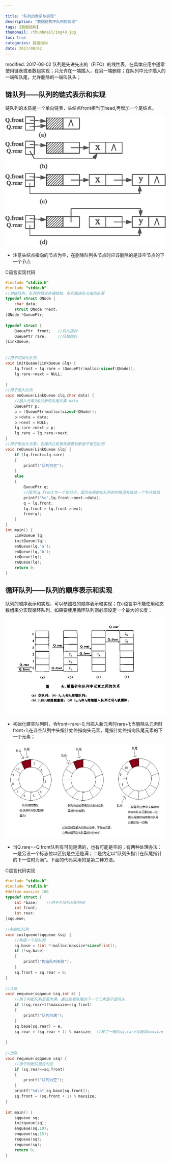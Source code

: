 ```yaml
---

title: "队列的表示与实现"
description: "数据结构中队列的实现"
tags: [数据结构]
thumbnail: /thumbnail/img40.jpg
toc: true
categories: 数据结构
date: 2017/08/02
---
```


modified: 2017-08-02
队列是先进先出的（FIFO）的线性表，在具体应用中通常使用链表或者数组实现；只允许在一端插入，在另一端删除；在队列中允许插入的一端叫队尾，允许删除的一端叫队头；
<!--more-->
## 链队列——队列的链式表示和实现

链队列的本质是一个单向链表，头结点front相当于head,再增加一个尾结点。

![](/public/img/DataStructure/002.gif)


* 注意头结点指向的节点为空，在删除队列头节点时应该删除的是该空节点的下一个节点


C语言实现代码

```c
#include "stdlib.h"
#include "stdio.h"
//单链队列，队列的链式存储结构，队列是由队头指向队尾
typedef struct QNode {
	char data;
	struct QNode *next;
}QNode,*QueuePtr;

typedef struct {
	QueuePtr  front;   //队头指针
	QueuePtr rare;     //队尾指针
}LinkQueue;


//用于初始化队列
void initQueue(LinkQueue &lq) {
	lq.front = lq.rare = (QueuePtr)malloc(sizeof(QNode));
	lq.rare->next = NULL;

}
//用于插入队列
void enQueue(LinkQueue &lq,char data) {
	//插入元素为Q的新的队尾元素 data
	QueuePtr p;
	p = (QueuePtr)malloc(sizeof(QNode));
	p->data = data;
	p->next = NULL;
	lq.rare->next = p;
	lq.rare = lq.rare->next;
}
//用于取出头元素，在操作之前首先需要判断是不是空队列
void reQueue(LinkQueue &lq) {
	if (lq.front==lq.rare)
	{
		printf("队列为空");
	}
	else
	{
		QueuePtr q;
        //因为lq.front为一个空节点，因为在初始化队列的时候没有给这一个节点赋值
		printf("%c",lq.front->next->data);  
		q = lq.front;
		lq.front = lq.front->next;
		free(q);
	}
}
int main() {
	LinkQueue lq;
	initQueue(lq);
	enQueue(lq,'a');
	enQueue(lq,'b');
	reQueue(lq);
	reQueue(lq);
	return 0;
}

```

## 循环队列——队列的顺序表示和实现

队列的顺序表示和实现，可以参照栈的顺序表示和实现；在c语言中不能使用动态数组来分实现循环队列，如果要使用循环队列则必须设定一个最大的长度；

![](/public/img/DataStructure/004.jpg)


* 初始化建空队列时，令front=rare=0,当插入新元素时rare+1;当删除头元素时front+1;在非空队列中头指针始终指向头元素，尾指针始终指向队尾元素的下一个元素；

![](/public/img/DataStructure/003.jpg)


* 当Q.rare==Q.front队列有可能是满的，也有可能是空的；有两种处理办法：一是另设一个标志位以区别是空还是满；二是约定以“队列头指针在队尾指针的下一位时为满”。下面的代码采用的是第二种方法。

C语言代码实现

```c
#include "stdio.h"
#include "stdlib.h"
#define maxsize 100
typedef struct {
	int *base;    //用于为队列分配空间
	int front;
	int rear;
}sqqueue;

//初始化队列
void initqueue(sqqueue &sq) {
	//构造一个空队列
	sq.base = (int *)malloc(maxsize*sizeof(int));
	if (!sq.base)
	{
		printf("构造队列失败");
	}
	sq.front = sq.rear = 0;
}

//入队
void enqueue(sqqueue &sq,int e) {
	//用于判断队列是否为满，通过查看队尾的下一个元素是不是队头
	if ((sq.rear+1)%maxsize==sq.front)
	{
		printf("队列为满");
	}
	sq.base[sq.rear] = e;
	sq.rear = (sq.rear + 1) % maxsize;  //转了一圈后sq.rare会超过maxsize

}

//出队
void requeue(sqqueue &sq) {
	//用于判断队是否为空
	if (sq.rear==sq.front)
	{
		printf("队列为空");
	}
	printf("%d\n",sq.base[sq.front]);
	sq.front = (sq.front + 1) % maxsize;
}

int main() {
	sqqueue sq;
	initqueue(sq);
	enqueue(sq,10);
	enqueue(sq,15);
	requeue(sq);
	requeue(sq);
	return 0;
}

```
